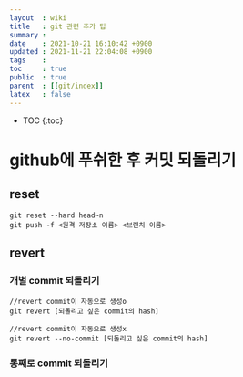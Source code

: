 ```yaml
---
layout  : wiki
title   : git 관련 추가 팁 
summary : 
date    : 2021-10-21 16:10:42 +0900
updated : 2021-11-21 22:04:08 +0900
tags    : 
toc     : true
public  : true
parent  : [[git/index]]
latex   : false
---
```

* TOC
{:toc}

# github에 푸쉬한 후 커밋 되돌리기

## reset
```
git reset --hard head~n
git push -f <원격 저장소 이름> <브랜치 이름>
```


## revert 
### 개별 commit 되돌리기
```
//revert commit이 자동으로 생성o
git revert [되돌리고 싶은 commit의 hash]
```

```
//revert commit이 자동으로 생성x
git revert --no-commit [되돌리고 싶은 commit의 hash]
```

### 통째로 commit 되돌리기
